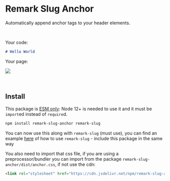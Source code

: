# Remark Slug Anchor

Automatically append anchor tags to your header elements.

<br>

Your code:
```md
# Hello World
```

Your page:

![](https://i.imgur.com/f04B9Bl.png)

<br>

## Install

This package is [ESM only](https://gist.github.com/sindresorhus/a39789f98801d908bbc7ff3ecc99d99c):
Node 12+ is needed to use it and it must be `import`ed instead of `require`d.

```bash
npm install remark-slug-anchor remark-slug
```

You can now use this along with `remark-slug` (must use), you can find an example [here](https://www.npmjs.com/package/remark-slug) of how to use `remark-slug` - include this package in the same way

You also need to import that css file, if you are using a preprocessor/bundler you can import from the package `remark-slug-anchor/dist/anchor.css`, if not use the cdn:

```html
<link rel="stylesheet" href="https://cdn.jsdelivr.net/npm/remark-slug-anchor@0/dist/anchor.css" />
```